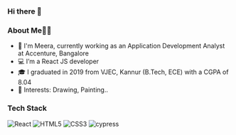 ### Hi there 👋

### About Me👩‍💼

- 👀 I'm Meera, currently working as an Application Development Analyst at Accenture, Bangalore
- 💻 I’m a React JS developer 
- 🎓 I graduated in 2019 from VJEC, Kannur (B.Tech, ECE) with a CGPA of 8.04
- 💞️ Interests: Drawing, Painting..

### Tech Stack
![React](https://img.shields.io/badge/react-%2320232a.svg?style=for-the-badge&logo=react&logoColor=%2361DAFB)
![HTML5](https://img.shields.io/badge/html5-%23E34F26.svg?style=for-the-badge&logo=html5&logoColor=white)
![CSS3](https://img.shields.io/badge/css3-%231572B6.svg?style=for-the-badge&logo=css3&logoColor=white)
![cypress](https://img.shields.io/badge/-cypress-%23E5E5E5?style=for-the-badge&logo=cypress&logoColor=058a5e)
